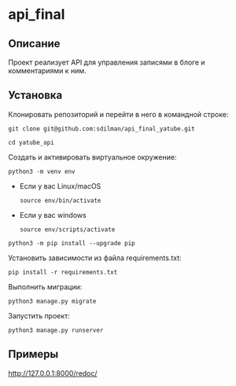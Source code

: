 # api_final

## Описание

Проект реализует API для управления записями в блоге и комментариями к ним.

## Установка

Клонировать репозиторий и перейти в него в командной строке:

```
git clone git@github.com:sdilman/api_final_yatube.git
```

```
cd yatube_api
```

Cоздать и активировать виртуальное окружение:

```
python3 -m venv env
```

* Если у вас Linux/macOS

    ```
    source env/bin/activate
    ```

* Если у вас windows

    ```
    source env/scripts/activate
    ```

```
python3 -m pip install --upgrade pip
```

Установить зависимости из файла requirements.txt:

```
pip install -r requirements.txt
```

Выполнить миграции:

```
python3 manage.py migrate
```

Запустить проект:

```
python3 manage.py runserver
```

## Примеры

http://127.0.0.1:8000/redoc/